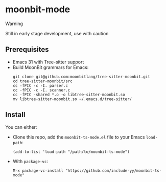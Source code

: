# moonbit-mode

> [!WARNING]
> Still in early stage development, use with caution

## Prerequisites

- Emacs 31 with Tree-sitter support
- Build MoonBit grammars for Emacs:
    ``` shell
    git clone git@github.com:moonbitlang/tree-sitter-moonbit.git
    cd tree-sitter-moonbit/src
    cc -fPIC -c -I. parser.c
    cc -fPIC -c -I. scanner.c
    cc -fPIC -shared *.o -o libtree-sitter-moonbit.so
    mv libtree-sitter-moonbit.so ~/.emacs.d/tree-sitter/
    ```

## Install

You can either:

- Clone this repo, add the `moonbit-ts-mode.el` file to your Emacs
  `load-path`: 
  ``` elisp
  (add-to-list 'load-path "/path/to/moonbit-ts-mode")
  ```
- With `package-vc`:
  ``` 
  M-x package-vc-install "https://github.com/include-yy/moonbit-ts-mode"
  ```
